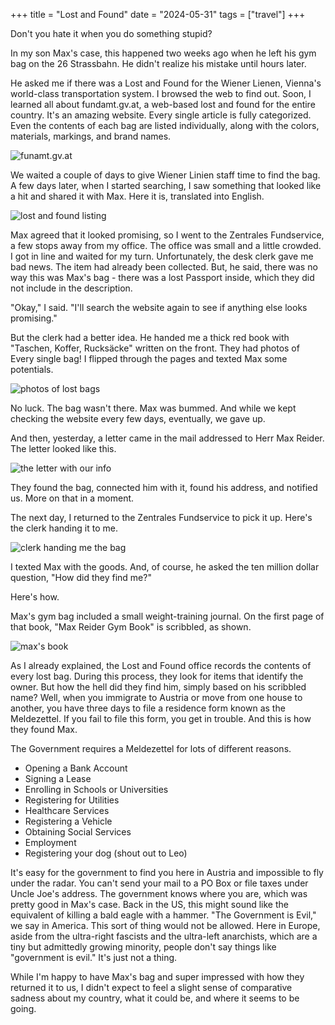 +++
title = "Lost and Found"
date = "2024-05-31"
tags = ["travel"]
+++

Don't you hate it when you do something stupid? 

In my son Max's case, this happened two weeks ago when he left his gym bag on the 26 Strassbahn. He didn't realize his mistake until hours later.

He asked me if there was a Lost and Found for the Wiener Lienen, Vienna's world-class transportation system. I browsed the web to find out. Soon, I learned all about fundamt.gv.at, a web-based lost and found for the entire country. It's an amazing website. Every single article is fully categorized. Even the contents of each bag are listed individually, along with the colors, materials, markings, and brand names.

![funamt.gv.at](/images/matt/travel-blog/fundservice.png)

We waited a couple of days to give Wiener Linien staff time to find the bag. A few days later, when I started searching, I saw something that looked like a hit and shared it with Max. Here it is, translated into English.

![lost and found listing](/images/matt/travel-blog/listing.png)

Max agreed that it looked promising, so I went to the Zentrales Fundservice, a few stops away from my office. The office was small and a little crowded. I got in line and waited for my turn. Unfortunately, the desk clerk gave me bad news. The item had already been collected. But, he said, there was no way this was Max's bag - there was a lost Passport inside, which they did not include in the description.

"Okay," I said. "I'll search the website again to see if anything else looks promising." 

But the clerk had a better idea. He handed me a thick red book with "Taschen, Koffer, Rucksäcke" written on the front. They had photos of Every single bag! I flipped through the pages and texted Max some potentials. 

![photos of lost bags](/images/matt/travel-blog/bags.png)

No luck. The bag wasn't there. Max was bummed. And while we kept checking the website every few days, eventually, we gave up.

And then, yesterday, a letter came in the mail addressed to Herr Max Reider. The letter looked like this.

![the letter with our info](/images/matt/travel-blog/lost-letter.png)

They found the bag, connected him with it, found his address, and notified us. More on that in a moment. 

The next day, I returned to the Zentrales Fundservice to pick it up. Here's the clerk handing it to me.

![clerk handing me the bag](/images/matt/travel-blog/clerk2.png)

I texted Max with the goods. And, of course, he asked the ten million dollar question, "How did they find me?" 

Here's how.

Max's gym bag included a small weight-training journal. On the first page of that book, "Max Reider Gym Book" is scribbled, as shown.

![max's book](/images/matt/travel-blog/maxbook.png)

As I already explained, the Lost and Found office records the contents of every lost bag. During this process, they look for items that identify the owner. But how the hell did they find him, simply based on his scribbled name? Well, when you immigrate to Austria or move from one house to another, you have three days to file a residence form known as the Meldezettel. If you fail to file this form, you get in trouble. And this is how they found Max.

The Government requires a Meldezettel for lots of different reasons.

- Opening a Bank Account
- Signing a Lease
- Enrolling in Schools or Universities
- Registering for Utilities
- Healthcare Services
- Registering a Vehicle
- Obtaining Social Services
- Employment
- Registering your dog (shout out to Leo)

It's easy for the government to find you here in Austria and impossible to fly under the radar. You can't send your mail to a PO Box or file taxes under Uncle Joe's address. The government knows where you are, which was pretty good in Max's case. Back in the US, this might sound like the equivalent of killing a bald eagle with a hammer. "The Government is Evil," we say in America. This sort of thing would not be allowed. Here in Europe, aside from the ultra-right fascists and the ultra-left anarchists, which are a tiny but admittedly growing minority, people don't say things like "government is evil." It's just not a thing. 

While I'm happy to have Max's bag and super impressed with how they returned it to us, I didn't expect to feel a slight sense of comparative sadness about my country, what it could be, and where it seems to be going.
